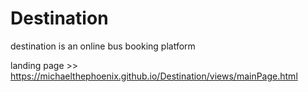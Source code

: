 # Destination
destination is an online bus booking platform

landing page >> https://michaelthephoenix.github.io/Destination/views/mainPage.html
